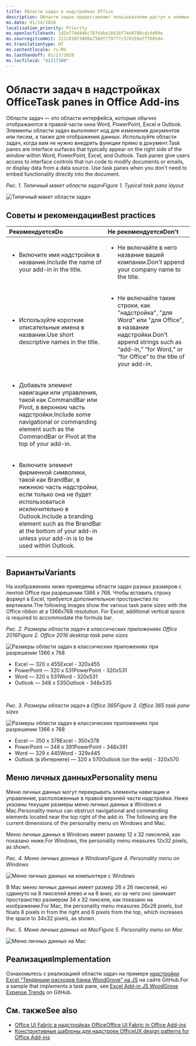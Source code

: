 ```yaml
---
title: Области задач в надстройках Office
description: Области задач предоставляют пользователям доступ к элементам управления интерфейсом, которые выполняют код для изменения документов или сообщений электронной почты, а также для отображения данных из источника данных.
ms.date: 01/14/2020
localization_priority: Priority
ms.openlocfilehash: 1d2e77dd446c787daba18426f74d4788cdc6d99e
ms.sourcegitcommit: 212c810f3480a750df779777c570159a7f76054a
ms.translationtype: HT
ms.contentlocale: ru-RU
ms.lasthandoff: 01/17/2020
ms.locfileid: "41217300"
---
```

# <a name="task-panes-in-office-add-ins"></a><span data-ttu-id="2b29d-103">Области задач в надстройках Office</span><span class="sxs-lookup"><span data-stu-id="2b29d-103">Task panes in Office Add-ins</span></span>
 
<span data-ttu-id="2b29d-p101">Области задач — это области интерфейса, которые обычно отображаются в правой части окна Word, PowerPoint, Excel и Outlook. Элементы области задач выполняют код для изменения документов или писем, а также для отображения данных. Используйте области задач, когда вам не нужно внедрять функции прямо в документ.</span><span class="sxs-lookup"><span data-stu-id="2b29d-p101">Task panes are interface surfaces that typically appear on the right side of the window within Word, PowerPoint, Excel, and Outlook. Task panes give users access to interface controls that run code to modify documents or emails, or display data from a data source. Use task panes when you don't need to embed functionality directly into the document.</span></span>

<span data-ttu-id="2b29d-107">*Рис. 1. Типичный макет области задач*</span><span class="sxs-lookup"><span data-stu-id="2b29d-107">*Figure 1. Typical task pane layout*</span></span>

![Типичный макет области задач](../images/overview-with-app-task-pane.png)

## <a name="best-practices"></a><span data-ttu-id="2b29d-109">Советы и рекомендации</span><span class="sxs-lookup"><span data-stu-id="2b29d-109">Best practices</span></span>

|<span data-ttu-id="2b29d-110">**Рекомендуется**</span><span class="sxs-lookup"><span data-stu-id="2b29d-110">**Do**</span></span>|<span data-ttu-id="2b29d-111">**Не рекомендуется**</span><span class="sxs-lookup"><span data-stu-id="2b29d-111">**Don't**</span></span>|
|:-----|:--------|
|<ul><li><span data-ttu-id="2b29d-112">Включите имя надстройки в название.</span><span class="sxs-lookup"><span data-stu-id="2b29d-112">Include the name of your add-in in the title.</span></span></li></ul>|<ul><li><span data-ttu-id="2b29d-113">Не включайте в него название вашей компании.</span><span class="sxs-lookup"><span data-stu-id="2b29d-113">Don't append your company name to the title.</span></span></li></ul>|
|<ul><li><span data-ttu-id="2b29d-114">Используйте короткие описательные имена в названии.</span><span class="sxs-lookup"><span data-stu-id="2b29d-114">Use short descriptive names in the title.</span></span></li></ul>|<ul><li><span data-ttu-id="2b29d-115">Не включайте такие строки, как "надстройка", "для Word" или "для Office", в название надстройки.</span><span class="sxs-lookup"><span data-stu-id="2b29d-115">Don't append strings such as “add-in,” “for Word,” or “for Office” to the title of your add-in.</span></span></li></ul>|
|<ul><li><span data-ttu-id="2b29d-116">Добавьте элемент навигации или управления, такой как CommandBar или Pivot, в верхнюю часть надстройки.</span><span class="sxs-lookup"><span data-stu-id="2b29d-116">Include some navigational or commanding element such as the CommandBar or Pivot at the top of your add-in.</span></span></li></ul>||
|<ul><li><span data-ttu-id="2b29d-117">Включите элемент фирменной символики, такой как BrandBar, в нижнюю часть надстройки, если только она не будет использоваться исключительно в Outlook.</span><span class="sxs-lookup"><span data-stu-id="2b29d-117">Include a branding element such as the BrandBar at the bottom of your add-in unless your add-in is to be used within Outlook.</span></span></li></ul>||


## <a name="variants"></a><span data-ttu-id="2b29d-118">Варианты</span><span class="sxs-lookup"><span data-stu-id="2b29d-118">Variants</span></span>

<span data-ttu-id="2b29d-p102">На изображениях ниже приведены области задач разных размеров с лентой Office при разрешении 1366 x 768. Чтобы вставить строку формул в Excel, требуется дополнительное пространство по вертикали.</span><span class="sxs-lookup"><span data-stu-id="2b29d-p102">The following images show the various task pane sizes with the Office ribbon at a 1366x768 resolution. For Excel, additional vertical space is required to accommodate the formula bar.</span></span>  

<span data-ttu-id="2b29d-121">*Рис. 2. Размеры области задач в классических приложениях Office 2016*</span><span class="sxs-lookup"><span data-stu-id="2b29d-121">*Figure 2. Office 2016 desktop task pane sizes*</span></span>

![Размеры области задач в классических приложениях при разрешении 1366 x 768](../images/office-2016-taskpane-sizes.png)

- <span data-ttu-id="2b29d-123">Excel — 320 x 455</span><span class="sxs-lookup"><span data-stu-id="2b29d-123">Excel - 320x455</span></span>
- <span data-ttu-id="2b29d-124">PowerPoint — 320 x 531</span><span class="sxs-lookup"><span data-stu-id="2b29d-124">PowerPoint - 320x531</span></span>
- <span data-ttu-id="2b29d-125">Word — 320 x 531</span><span class="sxs-lookup"><span data-stu-id="2b29d-125">Word - 320x531</span></span>
- <span data-ttu-id="2b29d-126">Outlook — 348 x 535</span><span class="sxs-lookup"><span data-stu-id="2b29d-126">Outlook - 348x535</span></span>

<br/>

<span data-ttu-id="2b29d-127">*Рис. 3. Размеры области задач в Office 365*</span><span class="sxs-lookup"><span data-stu-id="2b29d-127">*Figure 3. Office 365 task pane sizes*</span></span>

![Размеры области задач в классических приложениях при разрешении 1366 x 768](../images/office-365-taskpane-sizes.png)

- <span data-ttu-id="2b29d-129">Excel — 350 x 378</span><span class="sxs-lookup"><span data-stu-id="2b29d-129">Excel - 350x378</span></span>
- <span data-ttu-id="2b29d-130">PowerPoint — 348 x 391</span><span class="sxs-lookup"><span data-stu-id="2b29d-130">PowerPoint - 348x391</span></span>
- <span data-ttu-id="2b29d-131">Word — 329 x 445</span><span class="sxs-lookup"><span data-stu-id="2b29d-131">Word - 329x445</span></span>
- <span data-ttu-id="2b29d-132">Outlook (в Интернете) — 320 x 570</span><span class="sxs-lookup"><span data-stu-id="2b29d-132">Outlook (on the web) - 320x570</span></span>

## <a name="personality-menu"></a><span data-ttu-id="2b29d-133">Меню личных данных</span><span class="sxs-lookup"><span data-stu-id="2b29d-133">Personality menu</span></span>

<span data-ttu-id="2b29d-p103">Меню личных данных могут перекрывать элементы навигации и управления, расположенные в правой верхней части надстройки. Ниже указаны текущие размеры меню личных данных в Windows и Mac.</span><span class="sxs-lookup"><span data-stu-id="2b29d-p103">Personality menus can obstruct navigational and commanding elements located near the top right of the add-in. The following are the current dimensions of the personality menu on Windows and Mac.</span></span>

<span data-ttu-id="2b29d-136">Меню личных данных в Windows имеет размер 12 x 32 пикселей, как показано ниже.</span><span class="sxs-lookup"><span data-stu-id="2b29d-136">For Windows, the personality menu measures 12x32 pixels, as shown.</span></span>

<span data-ttu-id="2b29d-137">*Рис. 4. Меню личных данных в Windows*</span><span class="sxs-lookup"><span data-stu-id="2b29d-137">*Figure 4. Personality menu on Windows*</span></span>

![Меню личных данных на компьютере с Windows](../images/personality-menu-win.png)

<span data-ttu-id="2b29d-139">В Mac меню личных данных имеет размер 26 x 26 пикселей, но сдвинуто на 8 пикселей влево и на 6 вниз, из-за чего оно занимает пространство размером 34 x 32 пикселя, как показано на изображении.</span><span class="sxs-lookup"><span data-stu-id="2b29d-139">For Mac, the personality menu measures 26x26 pixels, but floats 8 pixels in from the right and 6 pixels from the top, which increases the space to 34x32 pixels, as shown.</span></span>

<span data-ttu-id="2b29d-140">*Рис. 5. Меню личных данных на Mac*</span><span class="sxs-lookup"><span data-stu-id="2b29d-140">*Figure 5. Personality menu on Mac*</span></span>

![Меню личных данных на Mac](../images/personality-menu-mac.png)

## <a name="implementation"></a><span data-ttu-id="2b29d-142">Реализация</span><span class="sxs-lookup"><span data-stu-id="2b29d-142">Implementation</span></span>

<span data-ttu-id="2b29d-143">Ознакомьтесь с реализацией области задач на примере [надстройки Excel "Тенденции расходов банка WoodGrove" на JS](https://github.com/OfficeDev/Excel-Add-in-WoodGrove-Expense-Trends) на сайте GitHub.</span><span class="sxs-lookup"><span data-stu-id="2b29d-143">For a sample that implements a task pane, see [Excel Add-in JS WoodGrove Expense Trends](https://github.com/OfficeDev/Excel-Add-in-WoodGrove-Expense-Trends) on GitHub.</span></span> 


## <a name="see-also"></a><span data-ttu-id="2b29d-144">См. также</span><span class="sxs-lookup"><span data-stu-id="2b29d-144">See also</span></span>

- [<span data-ttu-id="2b29d-145">Office UI Fabric в надстройках Office</span><span class="sxs-lookup"><span data-stu-id="2b29d-145">Office UI Fabric in Office Add-ins</span></span>](office-ui-fabric.md) 
- [<span data-ttu-id="2b29d-146">Конструктивные шаблоны для надстроек Office</span><span class="sxs-lookup"><span data-stu-id="2b29d-146">UX design patterns for Office Add-ins</span></span>](../design/ux-design-pattern-templates.md)


